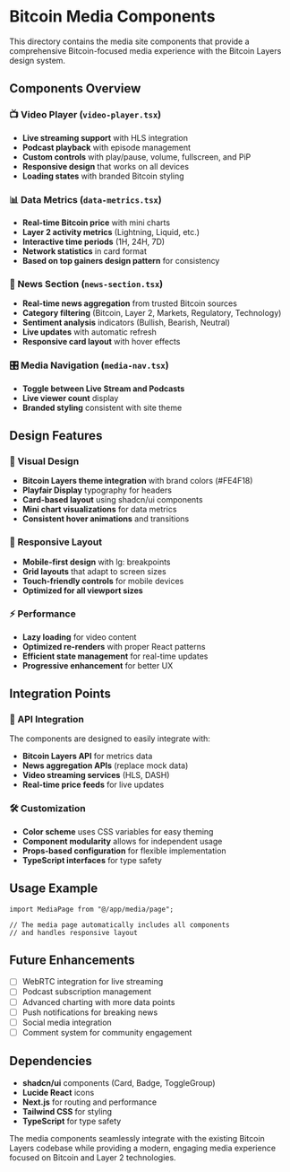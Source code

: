 # Bitcoin Media Components

This directory contains the media site components that provide a comprehensive Bitcoin-focused media experience with the Bitcoin Layers design system.

## Components Overview

### 📺 Video Player (`video-player.tsx`)
- **Live streaming support** with HLS integration
- **Podcast playback** with episode management
- **Custom controls** with play/pause, volume, fullscreen, and PiP
- **Responsive design** that works on all devices
- **Loading states** with branded Bitcoin styling

### 📊 Data Metrics (`data-metrics.tsx`)
- **Real-time Bitcoin price** with mini charts
- **Layer 2 activity metrics** (Lightning, Liquid, etc.)
- **Interactive time periods** (1H, 24H, 7D)
- **Network statistics** in card format
- **Based on top gainers design pattern** for consistency

### 📰 News Section (`news-section.tsx`)
- **Real-time news aggregation** from trusted Bitcoin sources
- **Category filtering** (Bitcoin, Layer 2, Markets, Regulatory, Technology)
- **Sentiment analysis** indicators (Bullish, Bearish, Neutral)
- **Live updates** with automatic refresh
- **Responsive card layout** with hover effects

### 🎛️ Media Navigation (`media-nav.tsx`)
- **Toggle between Live Stream and Podcasts**
- **Live viewer count** display
- **Branded styling** consistent with site theme

## Design Features

### 🎨 Visual Design
- **Bitcoin Layers theme integration** with brand colors (#FE4F18)
- **Playfair Display** typography for headers
- **Card-based layout** using shadcn/ui components
- **Mini chart visualizations** for data metrics
- **Consistent hover animations** and transitions

### 📱 Responsive Layout
- **Mobile-first design** with lg: breakpoints
- **Grid layouts** that adapt to screen sizes
- **Touch-friendly controls** for mobile devices
- **Optimized for all viewport sizes**

### ⚡ Performance
- **Lazy loading** for video content
- **Optimized re-renders** with proper React patterns
- **Efficient state management** for real-time updates
- **Progressive enhancement** for better UX

## Integration Points

### 🔌 API Integration
The components are designed to easily integrate with:
- **Bitcoin Layers API** for metrics data
- **News aggregation APIs** (replace mock data)
- **Video streaming services** (HLS, DASH)
- **Real-time price feeds** for live updates

### 🛠️ Customization
- **Color scheme** uses CSS variables for easy theming
- **Component modularity** allows for independent usage
- **Props-based configuration** for flexible implementation
- **TypeScript interfaces** for type safety

## Usage Example

```tsx
import MediaPage from "@/app/media/page";

// The media page automatically includes all components
// and handles responsive layout
```

## Future Enhancements

- [ ] WebRTC integration for live streaming
- [ ] Podcast subscription management
- [ ] Advanced charting with more data points
- [ ] Push notifications for breaking news
- [ ] Social media integration
- [ ] Comment system for community engagement

## Dependencies

- **shadcn/ui** components (Card, Badge, ToggleGroup)
- **Lucide React** icons
- **Next.js** for routing and performance
- **Tailwind CSS** for styling
- **TypeScript** for type safety

The media components seamlessly integrate with the existing Bitcoin Layers codebase while providing a modern, engaging media experience focused on Bitcoin and Layer 2 technologies.
